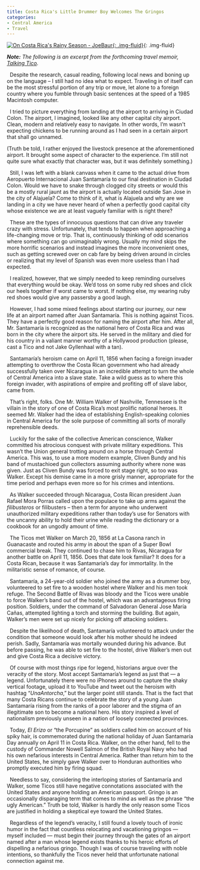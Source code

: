 ```yaml
---
title: Costa Rica's Little Drummer Boy Welcomes The Gringos
categories:
- Central America
- Travel
---
```


[![On Costa Rica's Rainy Season - JoeBaur](https://withoutapath.com/wp-content/uploads/2014/09/Hacienda-El-Rode-17.jpg){: .img-fluid}](https://withoutapath.com/wp-content/uploads/2014/09/Hacienda-El-Rode-17.jpg){: .img-fluid}

_**Note:** The following is an excerpt from the forthcoming travel memoir, [Talking Tico](https://withoutapath.com/national-novel-writing-month/)._

  Despite the research, casual reading, following local news and boning up on the language – I still had no idea what to expect. Traveling in of itself can be the most stressful portion of any trip or move, let alone to a foreign country where you fumble through basic sentences at the speed of a 1985 Macintosh computer.

  I tried to picture everything from landing at the airport to arriving in Ciudad Colon. The airport, I imagined, looked like any other capital city airport. Clean, modern and relatively easy to navigate. In other words, I’m wasn't expecting chickens to be running around as I had seen in a certain airport that shall go unnamed.

(Truth be told, I rather enjoyed the livestock presence at the aforementioned airport. It brought some aspect of character to the experience. I’m still not quite sure what exactly that character was, but it was definitely something.)<!-- more -->

  Still, I was left with a blank canvass when it came to the actual drive from Aeropuerto Internacional Juan Santamaría to our final destination in Ciudad Colon. Would we have to snake through clogged city streets or would this be a mostly rural jaunt as the airport is actually located outside San Jose in the city of Alajuela? Come to think of it, what is Alajuela and why are we landing in a city we have never heard of when a perfectly good capital city whose existence we are at least vaguely familiar with is right there?

  These are the types of innocuous questions that can drive any traveler crazy with stress. Unfortunately, that tends to happen when approaching a life-changing move or trip. That is, continuously thinking of odd scenarios where something can go unimaginably wrong. Usually my mind skips the more horrific scenarios and instead imagines the more inconvenient ones, such as getting screwed over on cab fare by being driven around in circles or realizing that my level of Spanish was even more useless than I had expected.

  I realized, however, that we simply needed to keep reminding ourselves that everything would be okay. We’d toss on some ruby red shoes and click our heels together if worst came to worst. If nothing else, my wearing ruby red shoes would give any passersby a good laugh.

  However, I had some mixed feelings about starting our journey, our new life at an airport named after Juan Santamaría. This is nothing against Ticos. They have a perfectly good reason for naming the airport after him. After all, Mr. Santamaría is recognized as the national hero of Costa Rica and was born in the city where the airport sits. He served in the military and died for his country in a valiant manner worthy of a Hollywood production (please, cast a Tico and not Jake Gyllenhaal with a tan).

  Santamaría’s heroism came on April 11, 1856 when facing a foreign invader attempting to overthrow the Costa Rican government who had already successfully taken over Nicaragua in an incredible attempt to turn the whole of Central America into a slave state. Take a wild guess as to where this foreign invader, with aspirations of empire and profiting off of slave labor, came from.

  That’s right, folks. One Mr. William Walker of Nashville, Tennessee is the villain in the story of one of Costa Rica’s most prolific national heroes. It seemed Mr. Walker had the idea of establishing English-speaking colonies in Central America for the sole purpose of committing all sorts of morally reprehensible deeds.

  Luckily for the sake of the collective American conscience, Walker committed his atrocious conquest with private military expeditions. This wasn’t the Union general trotting around on a horse through Central America. This was, to use a more modern example, Cliven Bundy and his band of mustachioed gun collectors assuming authority where none was given. Just as Cliven Bundy was forced to exit stage right, so too was Walker. Except his demise came in a more grisly manner, appropriate for the time period and perhaps even more so for his crimes and intentions.

  As Walker succeeded through Nicaragua, Costa Rican president Juan Rafael Mora Porras called upon the populace to take up arms against the _filibusteros_ or filibusters – then a term for anyone who underwent unauthorized military expeditions rather than today’s use for Senators with the uncanny ability to hold their urine while reading the dictionary or a cookbook for an ungodly amount of time.

  The Ticos met Walker on March 20, 1856 at La Casona ranch in Guanacaste and routed his army in about the span of a Super Bowl commercial break. They continued to chase him to Rivas, Nicaragua for another battle on April 11, 1856. Does that date look familiar? It does for a Costa Rican, because it was Santamaría’s day for immortality. In the militaristic sense of romance, of course.

  Santamaría, a 24-year-old soldier who joined the army as a drummer boy, volunteered to set fire to a wooden hostel where Walker and his men took refuge. The Second Battle of Rivas was bloody and the Ticos were unable to force Walker’s band out of the hostel, which was an advantageous firing position. Soldiers, under the command of Salvadoran General Jose María Cañas, attempted lighting a torch and storming the building. But again, Walker’s men were set up nicely for picking off attacking soldiers.

  Despite the likelihood of death, Santamaría volunteered to attack under the condition that someone would look after his mother should he indeed perish. Sadly, Santamaría was mortally wounded during his advance. But before passing, he was able to set fire to the hostel, drive Walker’s men out and give Costa Rica a decisive victory.

  Of course with most things ripe for legend, historians argue over the veracity of the story. Most accept Santamaría’s legend as just that — a legend. Unfortunately there were no iPhones around to capture the shaky vertical footage, upload it to YouTube and tweet out the heroism with hashtag “_UnaAntorcha_,” but the larger point still stands. That is the fact that many Costa Ricans continue to celebrate the story of a young Juan Santamaría rising from the ranks of a poor laborer and the stigma of an illegitimate son to become a national hero. His story inspired a level of nationalism previously unseen in a nation of loosely connected provinces.

  Today, _El Erizo_ or “the Porcupine” as soldiers called him on account of his spiky hair, is commemorated during the national holiday of Juan Santamaría Day annually on April 11 in Costa Rica. Walker, on the other hand, fell to the custody of Commander Nowell Salmon of the British Royal Navy who had his own nefarious interests in Central America. Rather than return him to the United States, he simply gave Walker over to Honduran authorities who promptly executed him by firing squad.

  Needless to say, considering the interloping stories of Santamaría and Walker, some Ticos still have negative connotations associated with the United States and anyone holding an American passport. Gringo is an occasionally disparaging term that comes to mind as well as the phrase “the ugly American.” Truth be told, Walker is hardly the only reason some Ticos are justified in holding a skeptical eye toward the United States.

  Regardless of the legend’s veracity, I still found a lovely touch of ironic humor in the fact that countless relocating and vacationing gringos — myself included — must begin their journey through the gates of an airport named after a man whose legend exists thanks to his heroic efforts of dispelling a nefarious gringo. Though I was of course traveling with noble intentions, so thankfully the Ticos never held that unfortunate national connection against me.
